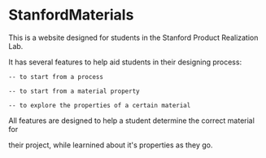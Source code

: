 # StanfordMaterials

This is a website designed for students in the Stanford Product Realization Lab.

It has several features to help aid students in their designing process:

	-- to start from a process

	-- to start from a material property

	-- to explore the properties of a certain material

All features are designed to help a student determine the correct material for

their project, while learnined about it's properties as they go.
